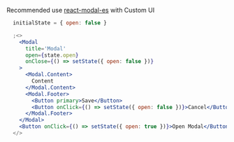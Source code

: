 Recommended use [react-modal-es](https://www.npmjs.com/package/react-modal-es) with Custom UI
```jsx
  initialState = { open: false }

  ;<>
    <Modal
      title='Modal'
      open={state.open}
      onClose={() => setState({ open: false })}
    >
      <Modal.Content>
        Content
      </Modal.Content>
      <Modal.Footer>
        <Button primary>Save</Button>
        <Button onClick={() => setState({ open: false })}>Cancel</Button>
      </Modal.Footer>
    </Modal>
    <Button onClick={() => setState({ open: true })}>Open Modal</Button>
  </>
```